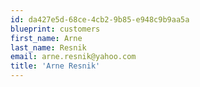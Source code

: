 ```yaml
---
id: da427e5d-68ce-4cb2-9b85-e948c9b9aa5a
blueprint: customers
first_name: Arne
last_name: Resnik
email: arne.resnik@yahoo.com
title: 'Arne Resnik'
---
```

